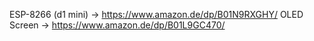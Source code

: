 ESP-8266 (d1 mini)    -> https://www.amazon.de/dp/B01N9RXGHY/
OLED Screen           -> https://www.amazon.de/dp/B01L9GC470/
